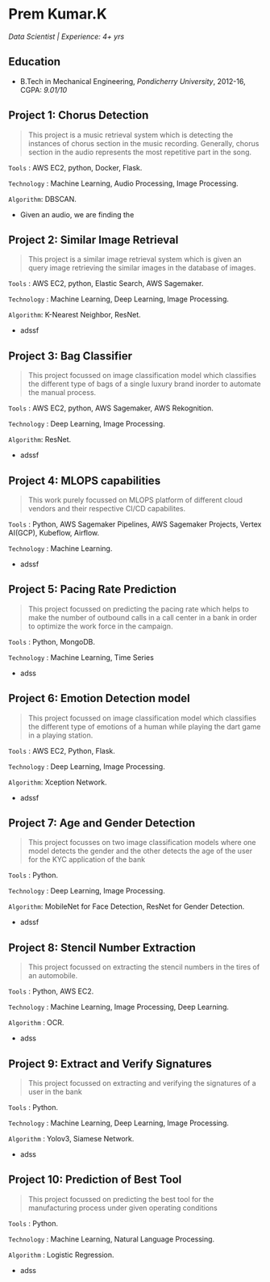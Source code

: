 # Prem Kumar.K
*Data Scientist | Experience: 4+ yrs* 

## Education
* B.Tech in Mechanical Engineering, *Pondicherry University*, 2012-16, CGPA: *9.01/10*


## Project 1: Chorus Detection
> This project is a music retrieval system which is detecting the instances of chorus section in the music recording. Generally, chorus section in the audio represents the most repetitive part in the song.

`Tools` : AWS EC2, python, Docker, Flask.

`Technology` : Machine Learning, Audio Processing, Image Processing.

`Algorithm`: DBSCAN.

* Given an audio, we are finding the 


## Project 2: Similar Image Retrieval 
> This project is a similar image retrieval system which is given an query image retrieving the similar images in the database of images.

`Tools` : AWS EC2, python, Elastic Search, AWS Sagemaker.

`Technology` : Machine Learning, Deep Learning, Image Processing.

`Algorithm`: K-Nearest Neighbor, ResNet.

* adssf

## Project 3: Bag Classifier
> This project focussed on image classification model which classifies the different type of bags of a single luxury brand inorder to automate the manual process.

`Tools` : AWS EC2, python, AWS Sagemaker, AWS Rekognition.

`Technology` : Deep Learning, Image Processing.

`Algorithm`: ResNet.

* adssf

## Project 4: MLOPS capabilities
> This work purely focussed on MLOPS platform of different cloud vendors and their respective CI/CD capabilites.

`Tools` : Python, AWS Sagemaker Pipelines, AWS Sagemaker Projects, Vertex AI(GCP), Kubeflow, Airflow.

`Technology` : Machine Learning.

* adssf

## Project 5: Pacing Rate Prediction
> This project focussed on predicting the pacing rate which helps to make the number of outbound calls in a call center in a bank in order to optimize the work force in the campaign.

`Tools` : Python, MongoDB.

`Technology` : Machine Learning, Time Series

* adss


## Project 6: Emotion Detection model
> This project focussed on image classification model which classifies the different type of emotions of a human while playing the dart game in a playing station.

`Tools` : AWS EC2, Python, Flask.

`Technology` : Deep Learning, Image Processing.

`Algorithm`: Xception Network.

* adssf


## Project 7: Age and Gender Detection
> This project focusses on two image classification models where one model detects the gender and the other detects the age of the user for the KYC application of the bank

`Tools` : Python.

`Technology` : Deep Learning, Image Processing.

`Algorithm`: MobileNet for Face Detection, ResNet for Gender Detection.

* adssf

## Project 8: Stencil Number Extraction
> This project focussed on extracting the stencil numbers in the tires of an automobile.

`Tools` : Python, AWS EC2.

`Technology` : Machine Learning, Image Processing, Deep Learning.

`Algorithm` : OCR.

* adss

## Project 9: Extract and Verify Signatures
> This project focussed on extracting and verifying the signatures of a user in the bank

`Tools` : Python.

`Technology` : Machine Learning, Deep Learning, Image Processing.

`Algorithm` : Yolov3, Siamese Network.

* adss

## Project 10: Prediction of Best Tool
> This project focussed on predicting the best tool for the manufacturing process under given operating conditions

`Tools` : Python.

`Technology` : Machine Learning, Natural Language Processing.

`Algorithm` : Logistic Regression.

* adss

 
